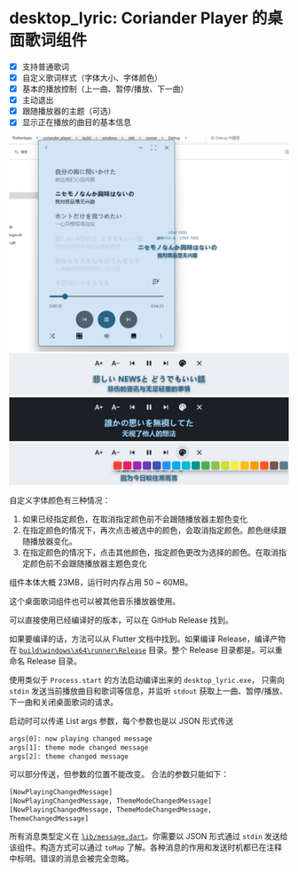 # desktop_lyric: Coriander Player 的桌面歌词组件

- [x] 支持普通歌词
- [x] 自定义歌词样式（字体大小、字体颜色）
- [x] 基本的播放控制（上一曲、暂停/播放、下一曲）
- [x] 主动退出
- [x] 跟随播放器的主题（可选）
- [x] 显示正在播放的曲目的基本信息

![](images/image_1.png)
![](images/image_2.png)
![](images/image_4.png)
![](images/image_3.png)

自定义字体颜色有三种情况：
1. 如果已经指定颜色，在取消指定颜色前不会跟随播放器主题色变化
2. 在指定颜色的情况下，再次点击被选中的颜色，会取消指定颜色。颜色继续跟随播放器变化。
3. 在指定颜色的情况下，点击其他颜色，指定颜色更改为选择的颜色。在取消指定颜色前不会跟随播放器主题色变化

组件本体大概 23MB，运行时内存占用 50 ~ 60MB。

这个桌面歌词组件也可以被其他音乐播放器使用。

可以直接使用已经编译好的版本，可以在 GitHub Release 找到。

如果要编译的话，方法可以从 Flutter 文档中找到。如果编译 Release，编译产物在 [`build\windows\x64\runner\Release`](build\windows\x64\runner\Release) 目录。整个 Release 目录都是。可以重命名 Release 目录。

使用类似于 `Process.start` 的方法启动编译出来的 `desktop_lyric.exe`，
只需向 `stdin` 发送当前播放曲目和歌词等信息，并监听 `stdout` 获取上一曲、暂停/播放、下一曲和关闭桌面歌词的请求。

启动时可以传递 List<Stirng> args 参数，每个参数也是以 JSON 形式传送
```
args[0]: now playing changed message
args[1]: theme mode changed message
args[2]: theme changed message
```
可以部分传送，但参数的位置不能改变。
合法的参数只能如下：
```
[NowPlayingChangedMessage]
[NowPlayingChangedMessage, ThemeModeChangedMessage]
[NowPlayingChangedMessage, ThemeModeChangedMessage, ThemeChangedMessage]
```

所有消息类型定义在 [`lib/message.dart`](lib/message.dart)。你需要以 JSON 形式通过 `stdin` 发送给该组件。构造方式可以通过 `toMap` 了解。各种消息的作用和发送时机都已在注释中标明。错误的消息会被完全忽略。